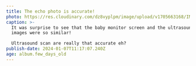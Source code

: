 ```yaml
---
title: The echo photo is accurate!
photo: https://res.cloudinary.com/dz8vyplpm/image/upload/v1705663168/IMG_8287_xag6in.jpg
caption: >-
  It was surprise to see that the baby monitor screen and the ultrasound scan
  images were so similar!

  Ultrasound scan are really that accurate eh?
publish-date: 2024-01-07T11:17:07.240Z
age: album.few_days_old
---
```

